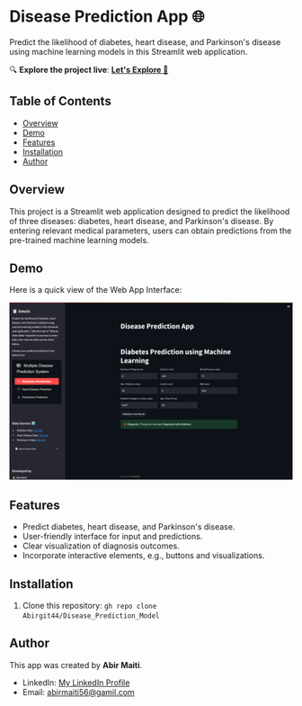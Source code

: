 # Disease Prediction App 🌐

Predict the likelihood of diabetes, heart disease, and Parkinson's disease using machine learning models in this Streamlit web application.

🔍 **Explore the project live**: [**Let's Explore 🚀**](https://predict-disease-by-abir.streamlit.app/)

## Table of Contents
- [Overview](#overview)
- [Demo](#demo)
- [Features](#features)
- [Installation](#installation)
- [Author](#author)

## Overview
This project is a Streamlit web application designed to predict the likelihood of three diseases: diabetes, heart disease, and Parkinson's disease. By entering relevant medical parameters, users can obtain predictions from the pre-trained machine learning models.

## Demo
Here is a quick view of the Web App Interface:

![App Interface](https://raw.githubusercontent.com/Abirgit44/Disease_Prediction_Model/master/main-app-demo.png)
## Features
- Predict diabetes, heart disease, and Parkinson's disease.
- User-friendly interface for input and predictions.
- Clear visualization of diagnosis outcomes.
- Incorporate interactive elements, e.g., buttons and visualizations.

## Installation
1. Clone this repository: ```gh repo clone Abirgit44/Disease_Prediction_Model```


## Author
This app was created by **Abir Maiti**.
- LinkedIn: [My LinkedIn Profile](https://www.linkedin.com/in/abir-maiti-7584a0201/)
- Email: abirmaiti56@gamil.com
